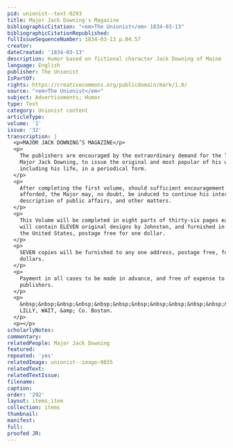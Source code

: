 ```yaml
---
pid: unionist--text-0293
title: Major Jack Downing's Magazine
bibliographicCitation: "<em>The Unionist</em> 1834-03-13"
bibliographicCitationRepublished: 
fullIssueSequenceNumber: 1834-03-13 p.04.57
creator: 
dateCreated: '1834-03-13'
description: Humor based on fictional character Jack Downing of Maine
language: English
publisher: The Unionist
IsPartOf: 
rights: https://creativecommons.org/publicdomain/mark/1.0/
source: "<em>The Unionist</em>"
subject: Advertisements; Humor
type: Text
category: Unionist content
articleType: 
volume: '1'
issue: '32'
transcription: |
  <p>MAJOR JACK DOWNING’S MAGAZINE</p>
  <p>
    The publishers are encouraged by the extraordinary demand for the letters of
    Major Jack Downing, to issue the original and most popular of his writings,
    including his life, in a periodical form.
  </p>
  <p>
    After completing the first volume, should sufficient encouragement be
    afforded, the Major may, no doubt, be induced to continue his interesting
    description of public affairs, and other matters.
  </p>
  <p>
    This Volume will be completed in eight parts of thirty-six pages each, and
    will contain ELEVEN original designs by Johnston, and furnished in any part of
    the United States, postage free for one dollar.
  </p>
  <p>
    SEVEN copies will be furnished to any one address, postage free, for five
    dollars.
  </p>
  <p>
    Payment in all cases to be made in advance, and free of expense to the
    publishers.
  </p>
  <p>
    &nbsp;&nbsp;&nbsp;&nbsp;&nbsp;&nbsp;&nbsp;&nbsp;&nbsp;&nbsp;&nbsp;&nbsp;&nbsp;&nbsp;&nbsp;&nbsp;&nbsp;&nbsp;&nbsp;&nbsp;&nbsp;&nbsp;&nbsp;&nbsp;&nbsp;&nbsp;&nbsp;&nbsp;&nbsp;&nbsp;&nbsp;&nbsp;&nbsp;&nbsp;&nbsp;
    LILLY, WAIT, &amp; Co. Boston.
  </p>
  <p></p>
scholarlyNotes: 
commentary: 
relatedPeople: Major Jack Downing
featured: 
repeated: 'yes'
relatedImage: unionist--image-0035
relatedText: 
relatedTextIssue: 
filename: 
caption: 
order: '292'
layout: items_item
collection: items
thumbnail: 
manifest: 
full: 
proofed JR: 
---
```

